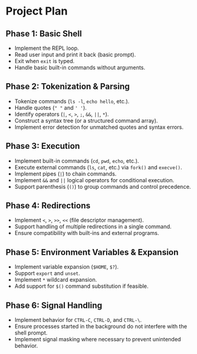 # Project Plan

## Phase 1: Basic Shell
- Implement the REPL loop.
- Read user input and print it back (basic prompt).
- Exit when `exit` is typed.
- Handle basic built-in commands without arguments.

## Phase 2: Tokenization & Parsing
- Tokenize commands (`ls -l`, `echo hello`, etc.).
- Handle quotes (`" "` and `' '`).
- Identify operators (`|`, `<`, `>`, `;`, `&&`, `||`, `*`).
- Construct a syntax tree (or a structured command array).
- Implement error detection for unmatched quotes and syntax errors.

## Phase 3: Execution
- Implement built-in commands (`cd`, `pwd`, `echo`, etc.).
- Execute external commands (`ls`, `cat`, etc.) via `fork()` and `execve()`.
- Implement pipes (`|`) to chain commands.
- Implement `&&` and `||` logical operators for conditional execution.
- Support parenthesis (`()`) to group commands and control precedence.

## Phase 4: Redirections
- Implement `<`, `>`, `>>`, `<<` (file descriptor management).
- Support handling of multiple redirections in a single command.
- Ensure compatibility with built-ins and external programs.

## Phase 5: Environment Variables & Expansion
- Implement variable expansion (`$HOME`, `$?`).
- Support `export` and `unset`.
- Implement `*` wildcard expansion.
- Add support for `$()` command substitution if feasible.

## Phase 6: Signal Handling
- Implement behavior for `CTRL-C`, `CTRL-D`, and `CTRL-\`.
- Ensure processes started in the background do not interfere with the shell prompt.
- Implement signal masking where necessary to prevent unintended behavior.
